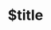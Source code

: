 ---
title: $title
second_title: Referencia de API de Aspose.Finance para .NET
description: $description
type: docs
weight: $weight
url: /es/net/$ref/
---